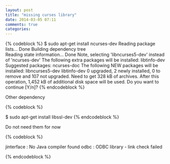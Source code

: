 ```yaml
---
layout: post
title: "missing curses library"
date: 2014-03-05 07:11
comments: true
categories: 
---
```


{% codeblock %}
$ sudo apt-get install ncurses-dev
Reading package lists... Done
Building dependency tree       
Reading state information... Done
Note, selecting 'libncurses5-dev' instead of 'ncurses-dev'
The following extra packages will be installed:
  libtinfo-dev
Suggested packages:
  ncurses-doc
The following NEW packages will be installed:
  libncurses5-dev libtinfo-dev
0 upgraded, 2 newly installed, 0 to remove and 107 not upgraded.
Need to get 328 kB of archives.
After this operation, 1,452 kB of additional disk space will be used.
Do you want to continue [Y/n]? 
{% endcodeblock %}

Other dependency

{% codeblock %}

$ sudo apt-get install libssl-dev
{% endcodeblock %}

Do not need them for now

{% codeblock %}

jinterface     : No Java compiler found
odbc           : ODBC library - link check failed

{% endcodeblock %}
